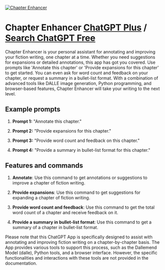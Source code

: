 
[![Chapter Enhancer](https://files.oaiusercontent.com/file-ZLgtME1ZNyDz3zUeZwUXFJPt?se=2123-10-17T10%3A02%3A57Z&sp=r&sv=2021-08-06&sr=b&rscc=max-age%3D31536000%2C%20immutable&rscd=attachment%3B%20filename%3D0250127e-fab6-4d9d-87eb-3eaa70da3495.png&sig=HEadz8K1B%2Bi2L44CvHV3N5UrLKzVOUUPLH7SwcQSOhY%3D)](https://chat.openai.com/g/g-lLIHOSoWU-chapter-enhancer)

# Chapter Enhancer [ChatGPT Plus](https://chat.openai.com/g/g-lLIHOSoWU-chapter-enhancer) / [Search ChatGPT Free](https://gptcall.net/index.html#/?search=Chapter%20Enhancer)

Chapter Enhancer is your personal assistant for annotating and improving your fiction writing, one chapter at a time. Whether you need suggestions for expansions or detailed annotations, this app has got you covered. Use prompts like 'Annotate this chapter' or 'Provide expansions for this chapter' to get started. You can even ask for word count and feedback on your chapter, or request a summary in a bullet-list format. With a combination of advanced tools like DALLE image generation, Python programming, and browser-based features, Chapter Enhancer will take your writing to the next level.

## Example prompts

1. **Prompt 1:** "Annotate this chapter."

2. **Prompt 2:** "Provide expansions for this chapter."

3. **Prompt 3:** "Provide word count and feedback on this chapter."

4. **Prompt 4:** "Provide a summary in bullet-list format for this chapter."

## Features and commands

1. **Annotate**: Use this command to get annotations or suggestions to improve a chapter of fiction writing.

2. **Provide expansions**: Use this command to get suggestions for expanding a chapter of fiction writing.

3. **Provide word count and feedback**: Use this command to get the total word count of a chapter and receive feedback on it.

4. **Provide a summary in bullet-list format**: Use this command to get a summary of a chapter in bullet-list format.

Please note that this ChatGPT App is specifically designed to assist with annotating and improving fiction writing on a chapter-by-chapter basis. The App provides various tools to support this process, such as the Dallemend Model (dalle), Python tools, and a browser interface. However, the specific functionalities and interactions with these tools are not provided in the documentation.


